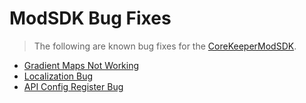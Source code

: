 ﻿# ModSDK Bug Fixes
> The following are known bug fixes for the [CoreKeeperModSDK](https://github.com/Pugstorm/CoreKeeperModSDK/).

- [Gradient Maps Not Working](modsdk-bug-fixes/grandient-maps-bug.md ':class=specialLink')
- [Localization Bug](modsdk-bug-fixes/localization-bug.md ':class=specialLink')
- [API Config Register Bug](modsdk-bug-fixes/api-config-register-bug.md ':class=specialLink')
